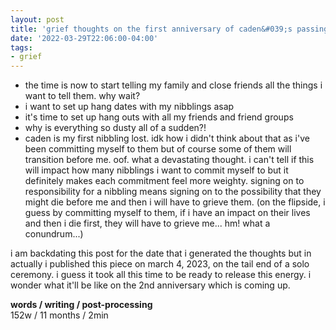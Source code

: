 ```yaml
---
layout: post
title: 'grief thoughts on the first anniversary of caden&#039;s passing'
date: '2022-03-29T22:06:00-04:00'
tags:
- grief
--- 
```



* the time is now to start telling my family and close friends all the things i want to tell them. why wait? 
* i want to set up hang dates with my nibblings asap
* it's time to set up hang outs with all my friends and friend groups
* why is everything so dusty all of a sudden?!
* caden is my first nibbling lost. idk how i didn't think about that as i've been committing myself to them but of course some of them will transition before me. oof. what a devastating thought. i can't tell if this will impact how many nibblings i want to commit myself to but it definitely makes each commitment feel more weighty. signing on to responsibility for a nibbling means signing on to the possibility that they might die before me and then i will have to grieve them. (on the flipside, i guess by committing myself to them, if i have an impact on their lives and then i die first, they will have to grieve me... hm! what a conundrum...)

i am backdating this post for the date that i generated the thoughts but in actually i published this piece on march 4, 2023, on the tail end of a solo ceremony. i guess it took all this time to be ready to release this energy. i wonder what it'll be like on the 2nd anniversary which is coming up. 

<!-- hyperlink bank -->


<!-- &#042; = asterisk -->
<!-- &#039; = single quote '-->

**words / writing / post-processing**  
152w / 11 months / 2min